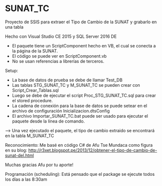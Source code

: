 # SUNAT_TC
Proyecto de SSIS para extraer el Tipo de Cambio de la SUNAT y grabarlo en una tabla

Hecho con Visual Studio CE 2015 y SQL Server 2016 DE

* El paquete tiene un ScriptComponent hecho en VB, el cual se conecta a la página de la SUNAT.
* El código se puede ver en ScriptComponent.vb
* No se usan referencias a librerías de terceros.

Setup:
- La base de datos de prueba se debe de llamar Test_DB
- Las tablas STG_SUNAT_TC y M_SUNAT_TC se pueden crear con Script_Crear_Tablas.sql
- Luego se debe de ejecutar el script Proc_STG_SUNAT_TC.sql para crear el stored procedure.
- La cadena de conexión para la base de datos se puede setear en el archivo de configuración Inicializacion.dtsConfig
- El archivo Importar_SUNAT_TC.bat puede ser usado para ejecutar el paquete desde la línea de comando.

--> Una vez ejecutado el paquete, el tipo de cambio extraido se encontrará en la tabla M_SUNAT_TC

Reconocimiento: 
   Me basé en código C# de Afu Tse Mundaca como figura en su blog:
      http://r3xet.blogspot.pe/2013/12/obtener-el-tipo-de-cambio-de-sunat-del.html
  
  Muchas gracias Afu por tu aporte!


Programación (scheduling): Está pensado que el package se ejecute todos los días a las 8:30am


